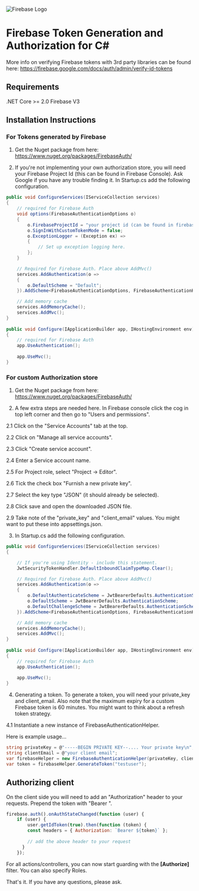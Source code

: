 ![Firebase Logo](https://gregnz.com/images/firebase_logo.png)

# Firebase Token Generation and Authorization for C#

More info on verifying Firebase tokens with 3rd party libraries can be found here:
https://firebase.google.com/docs/auth/admin/verify-id-tokens

## Requirements

.NET Core >= 2.0
Firebase V3

## Installation Instructions

### For Tokens generated by Firebase

1. Get the Nuget package from here: https://www.nuget.org/packages/FirebaseAuth/

2. If you're not implementing your own authorization store, you will need your Firebase Project Id (this can be found in Firebase Console). Ask Google if you have any trouble finding it. In Startup.cs add the following configuration.  

```csharp
public void ConfigureServices(IServiceCollection services)
{
    // required for Firebase Auth
    void options(FirebaseAuthenticationOptions o)
    {
        o.FirebaseProjectId = "your project id (can be found in firebase console)";
        o.SignInWithCustomTokenMode = false;
        o.ExceptionLogger = (Exception ex) =>
        {
            // Set up exception logging here. 
        };
    }

    // Required for Firebase Auth. Place above AddMvc()
    services.AddAuthentication(o =>
    {
        o.DefaultScheme = "Default";
    }).AddScheme<FirebaseAuthenticationOptions, FirebaseAuthenticationHandler>("Default", options);

    // Add memory cache
    services.AddMemoryCache();
    services.AddMvc();
}
        
public void Configure(IApplicationBuilder app, IHostingEnvironment env)
{
    // required for Firebase Auth
    app.UseAuthentication();
    
    app.UseMvc();
}
```
### For custom Authorization store

1. Get the Nuget package from here: https://www.nuget.org/packages/FirebaseAuth/

2. A few extra steps are needed here. In Firebase console click the cog in top left corner and then go to "Users and permissions".

2.1 Click on the "Service Accounts" tab at the top. 

2.2 Click on "Manage all service accounts".

2.3 Click "Create service account".

2.4 Enter a Service account name.

2.5 For Project role, select "Project -> Editor".

2.6 Tick the check box "Furnish a new private key".

2.7 Select the key type "JSON" (it should already be selected).

2.8 Click save and open the downloaded JSON file. 

2.9 Take note of the "private_key" and "client_email" values. You might want to put these into appsettings.json. 


3. In Startup.cs add the following configuration.  

```csharp
public void ConfigureServices(IServiceCollection services)
{

    // If you're using Identity - include this statement.
    JwtSecurityTokenHandler.DefaultInboundClaimTypeMap.Clear();

    // Required for Firebase Auth. Place above AddMvc()
    services.AddAuthentication(o =>
    {
        o.DefaultAuthenticateScheme = JwtBearerDefaults.AuthenticationScheme;
        o.DefaultScheme = JwtBearerDefaults.AuthenticationScheme;
        o.DefaultChallengeScheme = JwtBearerDefaults.AuthenticationScheme;
    }).AddScheme<FirebaseAuthenticationOptions, FirebaseAuthenticationHandler>(JwtBearerDefaults.AuthenticationScheme,           firebaseAuthOptions);

    // Add memory cache
    services.AddMemoryCache();
    services.AddMvc();
}
        
public void Configure(IApplicationBuilder app, IHostingEnvironment env)
{
    // required for Firebase Auth
    app.UseAuthentication();
    
    app.UseMvc();
}
```

4. Generating a token. To generate a token, you will need your private_key and client_email. Also note that the maximum expiry for a custom Firebase token is 60 minutes. You might want to think about a refresh token strategy. 

4.1 Instantiate a new instance of FirebaseAuthenticationHelper.

Here is example usage...

```csharp
string privateKey = @"-----BEGIN PRIVATE KEY--.... Your private key\n";
string clientEmail = @"your client email";
var firebaseHelper = new FirebaseAuthenticationHelper(privateKey, clientEmail);
var token = firebaseHelper.GenerateToken("testuser");
```

## Authorizing client
On the client side you will need to add an "Authorization" header to your requests. Prepend the token with "Bearer ".

```javascript
firebase.auth().onAuthStateChanged(function (user) {
    if (user) {
        user.getIdToken(true).then(function (token) {
        const headers = { Authorization: `Bearer ${token}` };
          
        // add the above header to your request
      }
    });
```

For all actions/controllers, you can now start guarding with the **[Authorize]** filter. You can also specify Roles.  

That's it. If you have any questions, please ask.

